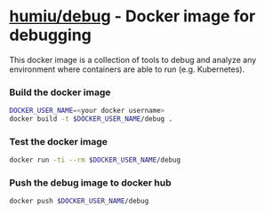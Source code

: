 # [humiu/debug](https://hub.docker.com/r/humiu/debug) - Docker image for debugging

This docker image is a collection of tools to debug and analyze any environment where containers are able to run (e.g. Kubernetes).

### Build the docker image

```bash
DOCKER_USER_NAME=<your docker username>
docker build -t $DOCKER_USER_NAME/debug .
```

### Test the docker image

```bash
docker run -ti --rm $DOCKER_USER_NAME/debug
```

### Push the debug image to docker hub

```bash
docker push $DOCKER_USER_NAME/debug
```
